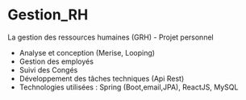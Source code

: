 # Gestion_RH
La gestion des ressources humaines (GRH) - Projet personnel   
* Analyse et conception (Merise, Looping)
* Gestion des employés
* Suivi des Congés 
* Développement des tâches techniques (Api Rest)
* Technologies utilisées : Spring (Boot,email,JPA), ReactJS, MySQL
